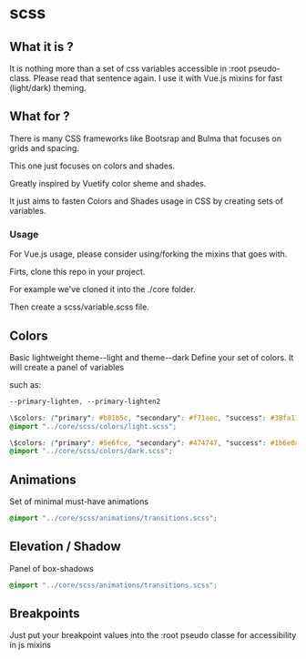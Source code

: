 # scss

## What it is ?

It is nothing more than a set of css variables accessible in :root pseudo-class.
Please read that sentence again.
I use it with Vue.js mixins for fast (light/dark) theming.

## What for ?

There is many CSS frameworks like Bootsrap and Bulma that focuses on grids and spacing.

This one just focuses on colors and shades.

Greatly inspired by Vuetify color sheme and shades.

It just aims to fasten Colors and Shades usage in CSS by creating sets of variables.

### Usage

For Vue.js usage, please consider using/forking the mixins that goes with.

Firts, clone this repo in your project.

For example we've cloned it into the ./core folder.

Then create a scss/variable.scss file.

## Colors

Basic lightweight theme--light and theme--dark
Define your set of colors. It will create a panel of variables

such as:

```scss
--primary-lighten, --primary-lighten2
```

```scss
\$colors: ("primary": #b81b5c, "secondary": #f71aec, "success": #38fa11);
@import "../core/scss/colors/light.scss";

\$colors: ("primary": #5e6fce, "secondary": #474747, "success": #1b6e0a);
@import "../core/scss/colors/dark.scss";
```

## Animations

Set of minimal must-have animations

```scss
@import "../core/scss/animations/transitions.scss";
```

## Elevation / Shadow

Panel of box-shadows

```scss
@import "../core/scss/animations/transitions.scss";
```

## Breakpoints

Just put your breakpoint values into the :root pseudo classe for accessibility in js mixins
